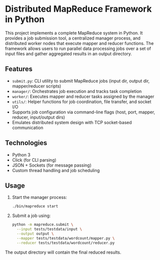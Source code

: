 # Distributed MapReduce Framework in Python

This project implements a complete MapReduce system in Python. It provides a job submission tool, a centralized manager process, and distributed worker nodes that execute mapper and reducer functions. The framework allows users to run parallel data processing jobs over a set of input files and gather aggregated results in an output directory.

## Features

- `submit.py`: CLI utility to submit MapReduce jobs (input dir, output dir, mapper/reducer scripts)
- `manager/`: Orchestrates job execution and tracks task completion
- `worker/`: Executes mapper and reducer tasks assigned by the manager
- `utils/`: Helper functions for job coordination, file transfer, and socket I/O
- Supports job configuration via command-line flags (host, port, mapper, reducer, input/output dirs)
- Emulates distributed system design with TCP socket-based communication

## Technologies

- Python 3
- Click (for CLI parsing)
- JSON + Sockets (for message passing)
- Custom thread handling and job scheduling

## Usage

1. Start the manager process:
   ```bash
   ./bin/mapreduce start
   ```

2. Submit a job using:
   ```bash
   python -m mapreduce.submit \
     --input tests/testdata/input \
     --output output \
     --mapper tests/testdata/wordcount/mapper.py \
     --reducer tests/testdata/wordcount/reducer.py
   ```

The output directory will contain the final reduced results.